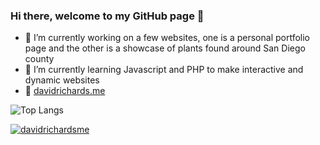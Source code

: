 ### Hi there, welcome to my GitHub page 👋

- 🔭 I’m currently working on a few websites, one is a personal portfolio page and the other is a showcase of plants found around San Diego county
- 🌱 I’m currently learning Javascript and PHP to make interactive and dynamic websites
- 🔗 <a href="http://davidrichards.me">davidrichards.me</a>

<!--
**drich-jpg/drich-jpg** is a ✨ _special_ ✨ repository because its `README.md` (this file) appears on your GitHub profile.

Here are some ideas to get you started:

-  ...
- 
- 👯 I’m looking to collaborate on ...
- 🤔 I’m looking for help with ...
- 💬 Ask me about ...
- 📫 How to reach me: ...
- 😄 Pronouns: ...
- ⚡ Fun fact: ...
-->

![Top Langs](https://github-readme-stats.vercel.app/api/top-langs/?username=drich-jpg&layout=compact&theme=dark)

<a href="https://www.linkedin.com/in/davidrichardsme/" target="blank"><img align="center" src="https://img.shields.io/badge/LinkedIn-0077B5?style=for-the-badge&logo=linkedin&logoColor=white" alt="davidrichardsme"/></a>
